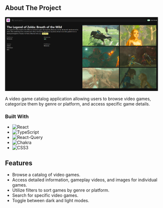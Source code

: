 ## About The Project

![alt text](image.png)

A video game catalog application allowing users to browse video games, categorize them by genre or platform, and access specific game details.

### Built With

- ![React][React-badge]
- ![TypeScript][TypeScript-badge]
- ![React-Query][React-Query-badge]
- ![Chakra][Chakra-badge]
- ![CSS3][CSS3-badge]

## Features

- Browse a catalog of video games.
- Access detailed information, gameplay videos, and images for individual games.
- Utilize filters to sort games by genre or platform.
- Search for specific video games.
- Toggle between dark and light modes.

<!-- MARKDOWN LINKS & IMAGES -->
<!-- https://www.markdownguide.org/basic-syntax/#reference-style-links -->

[React-Query-badge]: https://img.shields.io/badge/-React%20Query-FF4154?style=for-the-badge&logo=react%20query&logoColor=white
[TypeScript-badge]: https://img.shields.io/badge/typescript-%23007ACC.svg?style=for-the-badge&logo=typescript&logoColor=white
[React-badge]: https://img.shields.io/badge/react-%2320232a.svg?style=for-the-badge&logo=react&logoColor=%2361DAFB
[Chakra-badge]: https://img.shields.io/badge/chakra-%234ED1C5.svg?style=for-the-badge&logo=chakraui&logoColor=white
[CSS3-badge]: https://img.shields.io/badge/css3-%231572B6.svg?style=for-the-badge&logo=css3&logoColor=white

